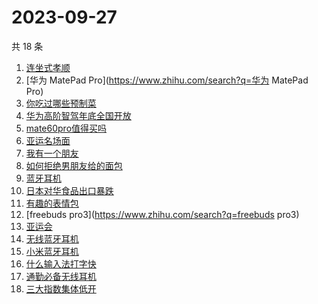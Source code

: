 # 2023-09-27

共 18 条

<!-- BEGIN ZHIHUSEARCH -->
<!-- 最后更新时间 Wed Sep 27 2023 16:09:21 GMT+0800 (China Standard Time) -->
1. [连坐式孝顺](https://www.zhihu.com/search?q=连坐式孝顺)
1. [华为 MatePad Pro](https://www.zhihu.com/search?q=华为 MatePad Pro)
1. [你吃过哪些预制菜](https://www.zhihu.com/search?q=你吃过哪些预制菜)
1. [华为高阶智驾年底全国开放](https://www.zhihu.com/search?q=华为高阶智驾年底全国开放)
1. [mate60pro值得买吗](https://www.zhihu.com/search?q=mate60pro值得买吗)
1. [亚运名场面](https://www.zhihu.com/search?q=亚运名场面)
1. [我有一个朋友](https://www.zhihu.com/search?q=我有一个朋友)
1. [如何拒绝男朋友给的面包](https://www.zhihu.com/search?q=如何拒绝男朋友给的面包)
1. [蓝牙耳机](https://www.zhihu.com/search?q=蓝牙耳机)
1. [日本对华食品出口暴跌](https://www.zhihu.com/search?q=日本对华食品出口暴跌)
1. [有趣的表情包](https://www.zhihu.com/search?q=有趣的表情包)
1. [freebuds pro3](https://www.zhihu.com/search?q=freebuds pro3)
1. [亚运会](https://www.zhihu.com/search?q=亚运会)
1. [无线蓝牙耳机 ](https://www.zhihu.com/search?q=无线蓝牙耳机 )
1. [小米蓝牙耳机 ](https://www.zhihu.com/search?q=小米蓝牙耳机 )
1. [什么输入法打字快](https://www.zhihu.com/search?q=什么输入法打字快)
1. [通勤必备无线耳机](https://www.zhihu.com/search?q=通勤必备无线耳机)
1. [三大指数集体低开](https://www.zhihu.com/search?q=三大指数集体低开)
<!-- END ZHIHUSEARCH -->
